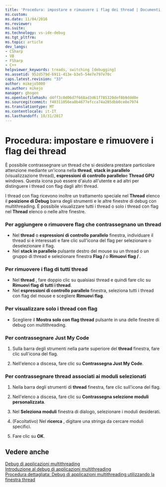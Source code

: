 ```yaml
---
title: 'Procedura: impostare e rimuovere i flag dei thread | Documenti Microsoft'
ms.custom: 
ms.date: 11/04/2016
ms.reviewer: 
ms.suite: 
ms.technology: vs-ide-debug
ms.tgt_pltfrm: 
ms.topic: article
dev_langs:
- CSharp
- VB
- FSharp
- C++
helpviewer_keywords: treads, switching [debugging]
ms.assetid: 952d579d-6911-413e-b3e5-54e7e797e70c
caps.latest.revision: "33"
author: mikejo5000
ms.author: mikejo
manager: ghogen
ms.openlocfilehash: d4ff3c0d06d7f668ad3d61f785320def8b9ddd0e
ms.sourcegitcommit: f40311056ea0b4677efcca74a285dbb0ce0e7974
ms.translationtype: MT
ms.contentlocale: it-IT
ms.lasthandoff: 10/31/2017
---
```

# <a name="how-to-flag-and-unflag-threads"></a>Procedura: impostare e rimuovere i flag dei thread
È possibile contrassegnare un thread che si desidera prestare particolare attenzione mediante un'icona nella **thread**, **stack in parallelo** (visualizzazione thread), **espressioni di controllo parallelo**e  **Thread GPU** windows. Questa icona può essere d'aiuto all'utente e ad altri per distinguere i thread con flag dagli altri thread.  
  
I thread con flag ricevono inoltre un trattamento speciale nel **Thread** elenco il **posizione di Debug** barra degli strumenti e le altre finestre di debug con multithreading. È possibile visualizzare tutti i thread o solo i thread con flag nel **Thread** elenco o nelle altre finestre.
  
### <a name="to-flag-or-unflag-a-thread"></a>Per aggiungere o rimuovere flag che contrassegnano un thread 
  
-   Nel **thread** o **espressioni di controllo parallelo** finestra, individuare il thread si è interessati e fare clic sull'icona del flag per selezionare o deselezionare il flag. 
-   Nel **stack in parallelo** pulsante destro del mouse su un thread o un gruppo di thread e selezionare finestra **Flag / <thread>**  o **Rimuovi flag / <thread>** .
  
### <a name="to-unflag-all-threads"></a>Per rimuovere i flag di tutti thread  
  
-   Nel **thread** , fare doppio clic su qualsiasi thread e quindi fare clic su **Rimuovi flag di tutti i thread**.
-   Nel **espressioni di controllo parallelo** finestra, seleziona tutti i thread con flag del mouse e scegliere **Rimuovi flag**.  
  
### <a name="to-display-only-flagged-threads"></a>Per visualizzare solo i thread con flag  
  
-   Scegliere il **Mostra solo con flag thread** pulsante in una delle finestre di debug con multithreading.  
  
### <a name="to-flag-just-my-code"></a>Per contrassegnare Just My Code  
  
1.  Sulla barra degli strumenti nella parte superiore del **thread** finestra, fare clic sull'icona del flag.  
  
2.  Nell'elenco a discesa, fare clic su **Contrassegna Just My Code**.  
  
### <a name="to-flag-threads-that-are-associated-with-selected-modules"></a>Per contrassegnare thread associati ai moduli selezionati  
  
1.  Nella barra degli strumenti di **thread** finestra, fare clic sull'icona del flag.  
  
2.  Nell'elenco a discesa, fare clic su **Contrassegna selezione moduli personalizzata**.  
  
3.  Nel **Seleziona moduli** finestra di dialogo, selezionare i moduli desiderati.  
  
4.  (Facoltativo) Nel **ricerca** , digitare una stringa da cercare moduli specifici.  
  
5.  Fare clic su **OK**.  
  
## <a name="see-also"></a>Vedere anche  
 [Debug di applicazioni multithreading](../debugger/debug-multithreaded-applications-in-visual-studio.md)   
 [Introduzione al debug di applicazioni multithreading](../debugger/get-started-debugging-multithreaded-apps.md)  
 [Procedura dettagliata: Debug di applicazioni multithreading utilizzando la finestra thread](../debugger/how-to-use-the-threads-window.md)
